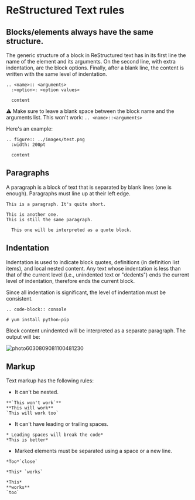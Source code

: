 # ReStructured Text rules

## Blocks/elements always have the same structure.

The generic structure of a block in ReStructured text has in its first line the name of the element and its arguments. On the second line, with extra indentation, are the block options. Finally, after a blank line, the content is written with the same level of indentation.

```
.. <name>:: <arguments>
  :<option>: <option values>

  content
```

:warning: Make sure to leave a blank space between the block name and the arguments list. This won't work: `.. <name>::<arguments>`

Here's an example:

```
.. figure:: ../images/test.png
  :width: 200pt

  content
```

## Paragraphs

A paragraph is a block of text that is separated by blank lines (one is enough). Paragraphs must line up at their left edge.

```
This is a paragraph. It's quite short.

This is another one.
This is still the same paragraph.

  This one will be interpreted as a quote block.
```

## Indentation

Indentation is used to indicate block quotes, definitions (in definition list items), and local nested content. Any text whose indentation is less than that of the current level (i.e., unindented text or "dedents") ends the current level of indentation, therefore ends the current block.

Since all indentation is significant, the level of indentation must be consistent.

```
.. code-block:: console

# yum install python-pip
```

Block content unindented will be interpreted as a separate paragraph. The output will be:

![photo6030809081100481230](https://user-images.githubusercontent.com/11634351/85839308-0df20480-b79b-11ea-9f93-38ca49eaccfa.jpg)

## Markup

Text markup has the following rules:

- It can't be nested.

```
**`This won't work`**
**This will work**
`This will work too`
```

- It can't have leading or trailing spaces.

```
* Leading spaces will break the code*
*This is better* 
```

- Marked elements must be separated using a space or a new line.

```
*Too*`close`

*This* `works`

*This*
**works**
`too`
```

